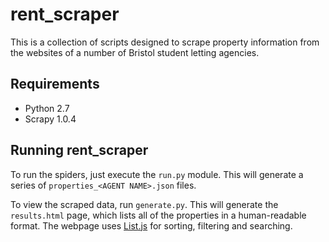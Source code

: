 # rent_scraper

This is a collection of scripts designed to scrape property information from the websites of a number of Bristol student letting agencies.

## Requirements

* Python 2.7
* Scrapy 1.0.4

## Running rent_scraper

To run the spiders, just execute the `run.py` module. This will generate a series of `properties_<AGENT NAME>.json` files.

To view the scraped data, run `generate.py`. This will generate the `results.html` page, which lists all of the properties in a human-readable format. 
The webpage uses [List.js](http://www.listjs.com/) for sorting, filtering and searching.
